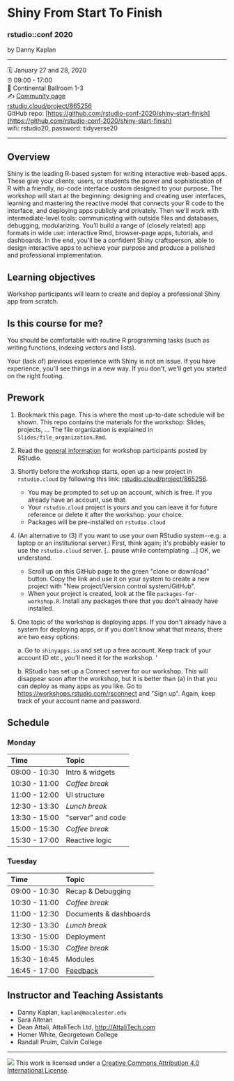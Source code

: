Shiny From Start To Finish
================

### rstudio::conf 2020 

by Danny Kaplan

-----

:spiral_calendar: January 27 and 28, 2020  
:alarm_clock:     09:00 - 17:00  
:hotel:           Continental Ballroom 1-3  
:writing_hand:    [Community page](https://community.rstudio.com/t/shiny-from-start-to-finish-workshop-rstudio-conf-2020/49093)   
[rstudio.cloud/project/865256](https://rstudio.cloud/project/865256)     
GitHub repo: [https://github.com/rstudio-conf-2020/shiny-start-finish](https://github.com/rstudio-conf-2020/shiny-start-finish)  
wifi: rstudio20, password: tidyverse20 

-----

## Overview

Shiny is the leading R-based system for writing interactive web-based apps. These give your clients, users, or students the power and sophistication of R with a friendly, no-code interface custom designed to your purpose. The workshop will start at the beginning: designing and creating user interfaces, learning and mastering the reactive model that connects your R code to the interface, and deploying apps publicly and privately. Then we'll work with intermediate-level tools: communicating with outside files and databases, debugging, modularizing. You'll build a range of (closely related) app formats in wide use: interactive Rmd, browser-page apps, tutorials, and dashboards. In the end, you'll be a confident Shiny craftsperson, able to design interactive apps to achieve your purpose and produce a polished and professional implementation.


## Learning objectives

Workshop participants will learn to create and deploy a professional Shiny app from scratch.

## Is this course for me?

You should be comfortable with routine R programming tasks (such as writing functions, indexing vectors and lists).

Your (lack of) previous experience with Shiny is not an issue. If you have experience, you'll see things in a new way. If you don't, we'll get you started on the right footing.

## Prework

1. Bookmark this page. This is where the most up-to-date schedule will be shown. This repo contains the materials for the workshop: Slides, projects, ... The file organization is explained in `Slides/file_organization.Rmd`.

2. Read the [general information](https://docs.google.com/document/d/1_-uhk9dQt_LhpdUrmrCMgcznS79xyZ6EDQHrY1rhfhI/edit) for workshop participants posted by RStudio. 

3. Shortly before the workshop starts, open up a new project in `rstudio.cloud` by following this link: [rstudio.cloud/project/865256](https://rstudio.cloud/project/865256). 
    - You may be prompted to set up an account, which is free. If you already have an account, use that.
    - Your `rstudio.cloud` project is yours and you can leave it for future reference or delete it after the workshop: your choice.
    - Packages will be pre-installed on `rstudio.cloud`
    
4. (An alternative to (3) if you want to use your own RStudio system--e.g. a laptop or an institutional server.) First, think again; it's probably  easier to use the `rstudio.cloud` server. [.. pause while contemplating ...] OK, we understand.
    - Scroll up on this GitHub page to the green "clone or download" button. Copy the link and use it on your system to create a new project with "New project/Version control system/GitHub".
    - When your project is created, look at the file `packages-for-workshop.R`. Install any packages there that you don't already have installed. 

5. One topic of the workshop is deploying apps. If you don't already have a system for deploying apps, or if you don't know what that means, there are two easy options: 

    a. Go to `shinyapps.io` and set  up a free account. Keep track of your account ID etc., you'll need it for the workshop.  '
    
    b. RStudio has set up a Connect server for our workshop. This will disappear soon after the workshop, but it is better than (a) in that you can deploy as many apps as you like. Go to <https://workshops.rstudio.com/rsconnect> and "Sign up". Again, keep track of your account name and password.


## Schedule

### Monday

| Time          | Topic            | 
| :------------ | :--------------- |
| 09:00 - 10:30 | Intro & widgets  | 
| 10:30 - 11:00 | *Coffee break*   |
| 11:00 - 12:00 | UI structure     |
| 12:30 - 13:30 | *Lunch break*    |
| 13:30 - 15:00 | "server" and code |
| 15:00 - 15:30 | *Coffee break*   |
| 15:30 - 17:00 | Reactive logic   |

### Tuesday

| Time          | Topic            |
| :------------ | :--------------- |
| 09:00 - 10:30 | Recap & Debugging        | <!--learnr here -->
| 10:30 - 11:00 | *Coffee break*   |
| 11:00 - 12:30 | Documents & dashboards       | 
| 12:30 - 13:30 | *Lunch break*    |
| 13:30 - 15:00 | Deployment       |  <!-- including persistent storage -->
| 15:00 - 15:30 | *Coffee break*   |
| 15:30 - 16:45 | Modules          |
| 16:45 - 17:00 | [Feedback](http://rstd.io/ws-survey) |

## Instructor and Teaching Assistants

* Danny Kaplan, `kaplan@macalester.edu`
* Sara Altman
* Dean Attali, AttaliTech Ltd, <http://AttaliTech.com>
* Homer White, Georgetown College
* Randall Pruim, Calvin College



-----

![](https://i.creativecommons.org/l/by/4.0/88x31.png) This work is
licensed under a [Creative Commons Attribution 4.0 International
License](https://creativecommons.org/licenses/by/4.0/).

